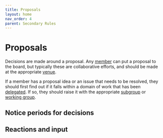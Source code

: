 ```yaml
---
title: Proposals
layout: home
nav_order: 4
parent: Secondary Rules
---
```


# Proposals

Decisions are made around a proposal. Any [member](membership) can put a proposal to the board, but typically these are collaborative efforts, and should be made at the appropriate [venue](directorsmeetings).

If a member has a proposal idea or an issue that needs to be resolved, they should first find out if it falls within a domain of work that has been [delegated](delegation). If so, they should raise it with the appropriate [subgroup](delegation#subgroups) or [working group](delegation#working-groups).

## Notice periods for decisions

## Reactions and input